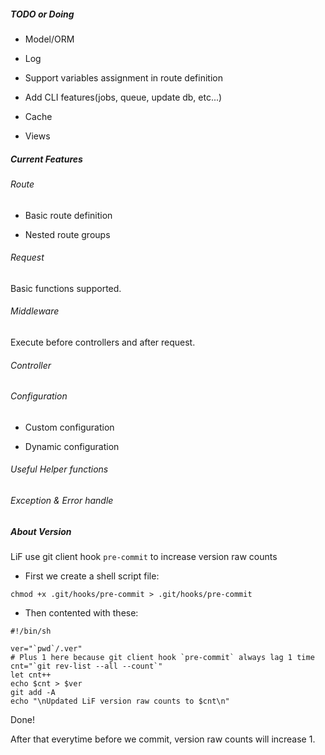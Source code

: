 ##### TODO or Doing

- Model/ORM

- Log

- Support variables assignment in route definition

- Add CLI features(jobs, queue, update db, etc...)

- Cache

- Views

##### Current Features

###### Route

- Basic route definition

- Nested route groups

###### Request

Basic functions supported.

###### Middleware

Execute before controllers and after request.

###### Controller

###### Configuration

- Custom configuration

- Dynamic configuration

###### Useful Helper functions

###### Exception & Error handle

##### About Version

LiF use git client hook `pre-commit` to increase version raw counts

- First we create a shell script file:

```
chmod +x .git/hooks/pre-commit > .git/hooks/pre-commit
```

- Then contented with these:

``` shell
#!/bin/sh

ver="`pwd`/.ver"
# Plus 1 here because git client hook `pre-commit` always lag 1 time
cnt="`git rev-list --all --count`"
let cnt++
echo $cnt > $ver
git add -A
echo "\nUpdated LiF version raw counts to $cnt\n"
```

Done!

After that everytime before we commit, version raw counts will increase 1.
